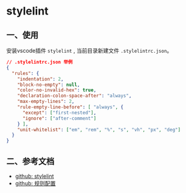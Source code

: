 <!-- 2017/7/30  -->

# stylelint

## 一、使用

安装vscode插件 `stylelint` , 当前目录新建文件 `.stylelintrc.json`。

```json
// .stylelintrc.json 举例
{
  "rules": {
    "indentation": 2,
    "block-no-empty": null,
    "color-no-invalid-hex": true,
    "declaration-colon-space-after": "always",
    "max-empty-lines": 2,
    "rule-empty-line-before": [ "always", {
      "except": ["first-nested"],
      "ignore": ["after-comment"]
    } ],
    "unit-whitelist": ["em", "rem", "%", "s", "vh", "px", "deg"]
  }
}
```

## 二、参考文档

- [github: stylelint](https://github.com/stylelint/stylelint/)
- [github: 规则配置](https://github.com/stylelint/stylelint/blob/master/docs/user-guide/example-config.md)
